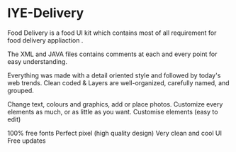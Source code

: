 # IYE-Delivery
Food Delivery is a food UI kit which contains most of all requirement for food delivery appliaction .

The XML and JAVA files contains comments at each and every point for easy understanding.

Everything was made with a detail oriented style and followed by today's web trends. Clean coded & Layers are well-organized, carefully named, and grouped.

Change text, colours and graphics, add or place photos.
Customize every elements as much, or as little as you want.
Customise elements (easy to edit)

100% free fonts
Perfect pixel (high quality design)
Very clean and cool UI
Free updates

